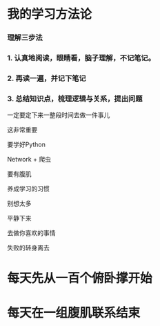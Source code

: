# 我的学习方法论

### 理解三步法

### 1.  认真地阅读，眼睛看，脑子理解，不记笔记。

### 2. 再读一遍，并记下笔记

### 3. 总结知识点，梳理逻辑与关系，提出问题



一定要定下来一整段时间去做一件事儿

这非常重要

要学好Python

Network + 爬虫

要有腹肌

养成学习的习惯 

别想太多

平静下来

去做你喜欢的事情

失败的转身离去



# 每天先从一百个俯卧撑开始



# 每天在一组腹肌联系结束
